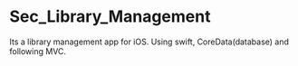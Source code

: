 # Sec_Library_Management
Its a library management app for iOS. 
Using swift, CoreData(database) and following MVC.
